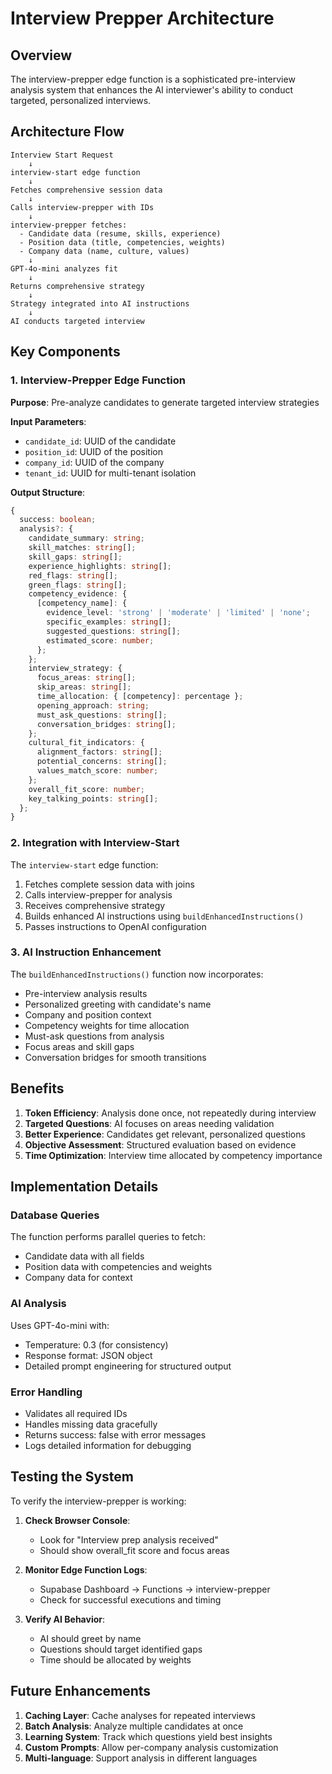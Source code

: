 # Interview Prepper Architecture

## Overview
The interview-prepper edge function is a sophisticated pre-interview analysis system that enhances the AI interviewer's ability to conduct targeted, personalized interviews.

## Architecture Flow

```
Interview Start Request
    ↓
interview-start edge function
    ↓
Fetches comprehensive session data
    ↓
Calls interview-prepper with IDs
    ↓
interview-prepper fetches:
  - Candidate data (resume, skills, experience)
  - Position data (title, competencies, weights)
  - Company data (name, culture, values)
    ↓
GPT-4o-mini analyzes fit
    ↓
Returns comprehensive strategy
    ↓
Strategy integrated into AI instructions
    ↓
AI conducts targeted interview
```

## Key Components

### 1. Interview-Prepper Edge Function

**Purpose**: Pre-analyze candidates to generate targeted interview strategies

**Input Parameters**:
- `candidate_id`: UUID of the candidate
- `position_id`: UUID of the position
- `company_id`: UUID of the company
- `tenant_id`: UUID for multi-tenant isolation

**Output Structure**:
```typescript
{
  success: boolean;
  analysis?: {
    candidate_summary: string;
    skill_matches: string[];
    skill_gaps: string[];
    experience_highlights: string[];
    red_flags: string[];
    green_flags: string[];
    competency_evidence: {
      [competency_name]: {
        evidence_level: 'strong' | 'moderate' | 'limited' | 'none';
        specific_examples: string[];
        suggested_questions: string[];
        estimated_score: number;
      };
    };
    interview_strategy: {
      focus_areas: string[];
      skip_areas: string[];
      time_allocation: { [competency]: percentage };
      opening_approach: string;
      must_ask_questions: string[];
      conversation_bridges: string[];
    };
    cultural_fit_indicators: {
      alignment_factors: string[];
      potential_concerns: string[];
      values_match_score: number;
    };
    overall_fit_score: number;
    key_talking_points: string[];
  };
}
```

### 2. Integration with Interview-Start

The `interview-start` edge function:
1. Fetches complete session data with joins
2. Calls interview-prepper for analysis
3. Receives comprehensive strategy
4. Builds enhanced AI instructions using `buildEnhancedInstructions()`
5. Passes instructions to OpenAI configuration

### 3. AI Instruction Enhancement

The `buildEnhancedInstructions()` function now incorporates:
- Pre-interview analysis results
- Personalized greeting with candidate's name
- Company and position context
- Competency weights for time allocation
- Must-ask questions from analysis
- Focus areas and skill gaps
- Conversation bridges for smooth transitions

## Benefits

1. **Token Efficiency**: Analysis done once, not repeatedly during interview
2. **Targeted Questions**: AI focuses on areas needing validation
3. **Better Experience**: Candidates get relevant, personalized questions
4. **Objective Assessment**: Structured evaluation based on evidence
5. **Time Optimization**: Interview time allocated by competency importance

## Implementation Details

### Database Queries
The function performs parallel queries to fetch:
- Candidate data with all fields
- Position data with competencies and weights
- Company data for context

### AI Analysis
Uses GPT-4o-mini with:
- Temperature: 0.3 (for consistency)
- Response format: JSON object
- Detailed prompt engineering for structured output

### Error Handling
- Validates all required IDs
- Handles missing data gracefully
- Returns success: false with error messages
- Logs detailed information for debugging

## Testing the System

To verify the interview-prepper is working:

1. **Check Browser Console**:
   - Look for "Interview prep analysis received"
   - Should show overall_fit score and focus areas

2. **Monitor Edge Function Logs**:
   - Supabase Dashboard → Functions → interview-prepper
   - Check for successful executions and timing

3. **Verify AI Behavior**:
   - AI should greet by name
   - Questions should target identified gaps
   - Time should be allocated by weights

## Future Enhancements

1. **Caching Layer**: Cache analyses for repeated interviews
2. **Batch Analysis**: Analyze multiple candidates at once
3. **Learning System**: Track which questions yield best insights
4. **Custom Prompts**: Allow per-company analysis customization
5. **Multi-language**: Support analysis in different languages 